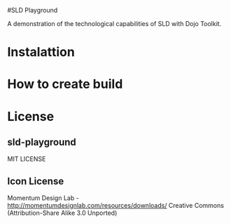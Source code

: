 #SLD Playground

A demonstration of the technological capabilities of SLD with Dojo Toolkit.

# Instalattion

# How to create build

# License

## sld-playground
MIT LICENSE

## Icon License
Momentum Design Lab - http://momentumdesignlab.com/resources/downloads/
Creative Commons (Attribution-Share Alike 3.0 Unported)